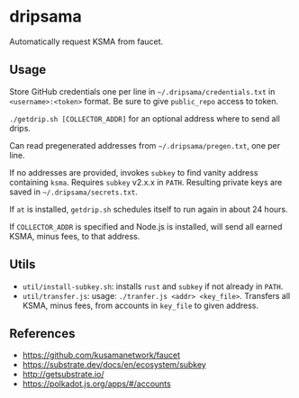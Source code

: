 # dripsama

Automatically request KSMA from faucet.

## Usage

Store GitHub credentials one per line in `~/.dripsama/credentials.txt`
in `<username>:<token>` format. Be sure to give `public_repo` access to token.

`./getdrip.sh [COLLECTOR_ADDR]` for an optional address where to send all drips.

Can read pregenerated addresses from `~/.dripsama/pregen.txt`, one per line.

If no addresses are provided, invokes `subkey` to find vanity address containing
`ksma`. Requires `subkey` v2.x.x in `PATH`. Resulting private keys are saved in
`~/.dripsama/secrets.txt`.

If `at` is installed, `getdrip.sh` schedules itself to run again in about 24 hours.

If `COLLECTOR_ADDR` is specified and Node.js is installed, will send all earned
KSMA, minus fees, to that address.

## Utils

* `util/install-subkey.sh`: installs `rust` and `subkey` if not already in `PATH`.
* `util/transfer.js`: usage: `./tranfer.js <addr> <key_file>`.
  Transfers all KSMA, minus fees, from accounts in `key_file` to given address.

## References

* <https://github.com/kusamanetwork/faucet>
* <https://substrate.dev/docs/en/ecosystem/subkey>
* <http://getsubstrate.io/>
* <https://polkadot.js.org/apps/#/accounts>
